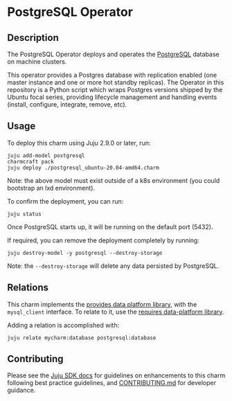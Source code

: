 # PostgreSQL Operator

## Description

The PostgreSQL Operator deploys and operates the [PostgreSQL](https://www.postgresql.org/about/) database on machine clusters.

This operator provides a Postgres database with replication enabled (one master instance and one or more hot standby replicas). The Operator in this repository is a Python script which wraps Postgres versions shipped by the Ubuntu focal series, providing lifecycle management and handling events (install, configure, integrate, remove, etc).

## Usage

To deploy this charm using Juju 2.9.0 or later, run:

```shell
juju add-model postgresql
charmcraft pack
juju deploy ./postgresql_ubuntu-20.04-amd64.charm
```

Note: the above model must exist outside of a k8s environment (you could bootstrap an lxd environment).

To confirm the deployment, you can run:

```shell
juju status
```

Once PostgreSQL starts up, it will be running on the default port (5432).

If required, you can remove the deployment completely by running:

```shell
juju destroy-model -y postgresql --destroy-storage
```

Note: the `--destroy-storage` will delete any data persisted by PostgreSQL.

## Relations

This charm implements the [provides data platform library](https://charmhub.io/data-platform-libs/libraries/database_provides), with the `mysql_client` interface.
To relate to it, use the [requires data-platform library](https://charmhub.io/data-platform-libs/libraries/database_requires).

Adding a relation is accomplished with:

```shell
juju relate mycharm:database postgresql:database
```

## Contributing

Please see the [Juju SDK docs](https://juju.is/docs/sdk) for guidelines on enhancements to this charm following best practice guidelines, and [CONTRIBUTING.md](https://github.com/canonical/postgresql-operator/blob/main/CONTRIBUTING.md) for developer guidance.
